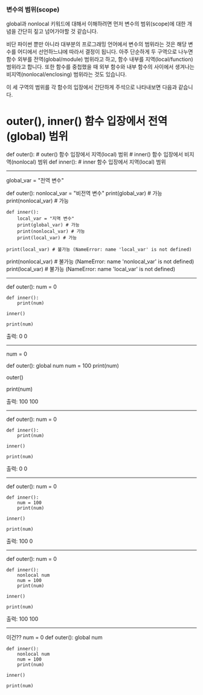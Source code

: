 ### 변수의 범위(scope)
global과 nonlocal 키워드에 대해서 이해하려면 먼저 변수의 범위(scope)에 대한 개념을 간단히 짚고 넘어가야할 것 같습니다.

비단 파이썬 뿐만 아니라 대부분의 프로그래밍 언어에서 변수의 범위라는 것은 해당 변수를 어디에서 선언하느냐에 따라서 결정이 됩니다. 아주 단순하게 두 구역으로 나누면 함수 외부를 전역(global/module) 범위라고 하고, 함수 내부를 지역(local/function) 범위라고 합니다. 또한 함수를 중첩했을 때 외부 함수와 내부 함수의 사이에서 생겨나는 비지역(nonlocal/enclosing) 범위라는 것도 있습니다.

이 세 구역의 범위를 각 함수의 입장에서 간단하게 주석으로 나타내보면 다음과 같습니다.

# outer(), inner() 함수 입장에서 전역(global) 범위
def outer():
    # outer() 함수 입장에서 지역(local) 범위
    # inner() 함수 입장에서 비지역(nonlocal) 범위
    def inner():
        # inner 함수 입장에서 지역(local) 범위
        
---         
global_var = "전역 변수"

def outer():
    nonlocal_var = "비전역 변수"
    print(global_var) # 가능
    print(nonlocal_var) # 가능

    def inner():
        local_var = "지역 변수"
        print(global_var) # 가능
        print(nonlocal_var) # 가능
        print(local_var) # 가능

    print(local_var) # 불가능 (NameError: name 'local_var' is not defined)

print(nonlocal_var) # 불가능 (NameError: name 'nonlocal_var' is not defined)
print(local_var) # 불가능 (NameError: name 'local_var' is not defined)


---- 

def outer():
    num = 0 
    
    def inner():
        print(num)
        
    inner()
    
    print(num)
    
출력:
0
0

---- 

num = 0

def outer():
    global num
    num = 100
    print(num)

outer()

print(num)

출력:
100
100

------ 

def outer():
    num = 0 

    def inner():
        print(num)

    inner()

    print(num)

출력:
0
0

--------

def outer():
    num = 0

    def inner():
        num = 100
        print(num)

    inner()

    print(num)

출력:
100
0

---------

def outer():
    num = 0

    def inner():
        nonlocal num
        num = 100
        print(num)

    inner()

    print(num)

출력:
100
100

----------

이건??
num = 0
def outer():
    global num

    def inner():
        nonlocal num
        num = 100
        print(num)

    inner()

    print(num)

    
